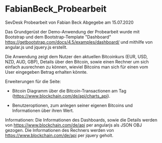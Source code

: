 # FabianBeck_Probearbeit
SevDesk Probearbeit von Fabian Beck
Abgegebe am 15.07.2020

Das Grundgerüst der Demo-Anwendung der Probearbeit wurde mit Bootstrap und dem Bootstrap-Template "Dashboard"
https://getbootstrap.com/docs/4.5/examples/dashboard/
und mithilfe von angular.js und jquery.js erstellt.

Die Anwendung zeigt dem Nutzer den aktuellen Bitcoinkurs (EUR, USD, NZD, AUD, GBP), Details über den Bitcoin, sowie einen Rechner um sich einfach ausrechnen zu können, wieviel Bitcoins man sich für einen vom User eingegeben Betrag erhalten könnte.

Erweiterungen für die Seite:
- Bitcoin Diagramm über die Bitcoin-Transactionen am Tag (https://www.blockchain.com/de/api/charts_api).

- Benutzeroptionen, zum anlegen seiner eigenen Bitcoins und Informationen über ihren Wert.


Informationen:
Die Informationen des Dashboards, sowie die Details werden von https://www.blockchain.com/de/api per angularjs als JSON OBJ gezogen.
Die Informationen des Rechners werden von https://www.blockchain.com/de/api per jquery geholt.
